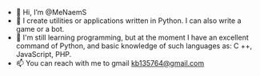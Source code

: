 - 👋 Hi, I’m @MeNaemS
- 👀 I create utilities or applications written in Python. I can also write a game or a bot.
- 🌱 I'm still learning programming, but at the moment I have an excellent command of Python, and basic knowledge of such languages as: C ++, JavaScript, PHP.
- 📫 You can reach with me to gmail kb135764@gmail.com

<!---
MeNaemS/MeNaemS is a ✨ special ✨ repository because its `README.md` (this file) appears on your GitHub profile.
You can click the Preview link to take a look at your changesddddddd
--->
